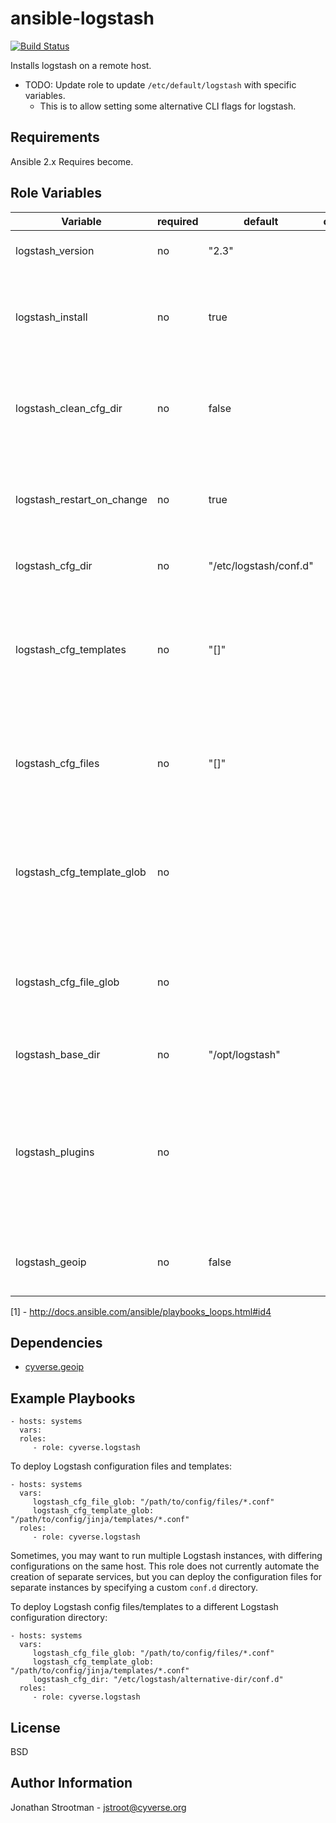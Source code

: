 ansible-logstash
================
[![Build Status](https://travis-ci.org/CyVerse-Ansible/ansible-logstash.svg?branch=master)](https://travis-ci.org/CyVerse-Ansible/ansible-logstash)

Installs logstash on a remote host.

* TODO: Update role to update `/etc/default/logstash` with specific variables.
  * This is to allow setting some alternative CLI flags for logstash.

Requirements
------------

Ansible 2.x
Requires become.

Role Variables
--------------

|   Variable                         | required | default                 | choices | comments                                               |
|------------------------------------|----------|-------------------------|---------|--------------------------------------------------------|
| logstash_version                   |  no      | "2.3"                   |         | The version of Logstash to install |
| logstash_install                   |  no      | true                    |         | A flag used to control whether the role should perform installation steps. |
| logstash_clean_cfg_dir             |  no      | false                   |         | Determines whether the cfg dir will be cleaned prior to uploading new ones.|
| logstash_restart_on_change         |  no      | true                    |         | Determines whether the cfg dir will be cleaned prior to uploading new ones.|
| logstash_cfg_dir                   |  no      | "/etc/logstash/conf.d"  |         | Logstash's config directory. |
| logstash_cfg_templates             |  no      | "[]"                    |         | A list of paths to template and copy to the `cfg_dir`. See the ansible `template` command for details. |
| logstash_cfg_files                 |  no      | "[]"                    |         | A list of paths to copy to the `cfg_dir`. See the ansible `copy` command for details. |
| logstash_cfg_template_glob         |  no      |                         |         | Optionally specify a glob pattern to a directory containing template config files.[1] |
| logstash_cfg_file_glob             |  no      |                         |         | Optionally specify a glob pattern to a directory containing static config files.[1] |
| logstash_base_dir                  |  no      | "/opt/logstash"         |         | Logstash's install location. |
| logstash_plugins                   |  no      |                         |         | A list of objects representing logstash plugins to be installed. The `plugin` key is required, while the `version` key is optional. |
| logstash_geoip                     |  no      | false                   |         | When true, installs the GeoLiteCity GeoIP database. |

[1] - http://docs.ansible.com/ansible/playbooks_loops.html#id4

Dependencies
------------

* [cyverse.geoip](https://galaxy.ansible.com/cyverse/geoip/)

Example Playbooks
-----------------
    - hosts: systems
      vars:
      roles:
         - role: cyverse.logstash

To deploy Logstash configuration files and templates:

    - hosts: systems
      vars:
         logstash_cfg_file_glob: "/path/to/config/files/*.conf"
         logstash_cfg_template_glob: "/path/to/config/jinja/templates/*.conf"
      roles:
         - role: cyverse.logstash

Sometimes, you may want to run multiple Logstash instances, with differing configurations on the 
same host. This role does not currently automate the creation of separate services, but you can 
deploy the configuration files for separate instances by specifying a custom `conf.d` directory.

To deploy Logstash config files/templates to a different Logstash configuration directory:

    - hosts: systems
      vars:
         logstash_cfg_file_glob: "/path/to/config/files/*.conf"
         logstash_cfg_template_glob: "/path/to/config/jinja/templates/*.conf"
         logstash_cfg_dir: "/etc/logstash/alternative-dir/conf.d"
      roles:
         - role: cyverse.logstash
License
-------

BSD

Author Information
------------------

Jonathan Strootman - jstroot@cyverse.org

